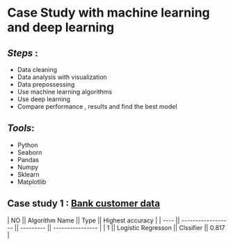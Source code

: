 # Case Study with machine learning and deep learning

## _Steps_ :

  - Data cleaning
  - Data analysis with visualization
  - Data prepossessing 
  - Use machine learning algorithms
  - Use deep learning
  - Compare performance , results and find the best model
			

## _Tools_:
  - Python 
  - Seaborn
  - Pandas
  - Numpy
  - Sklearn
  - Matplotlib 


## Case study 1 : [Bank customer data](https://github.com/NMShihab/Case_Study_with_mechine_learning_and_deep_learning/tree/master/Bank_data)

|  NO  ||   Algorithm Name   ||   Type    || Highest accuracy |
| ---- || ------------------ || --------- || ---------------- |
|  1   || Logistic Regresson || Clssifier ||      0.817       |

